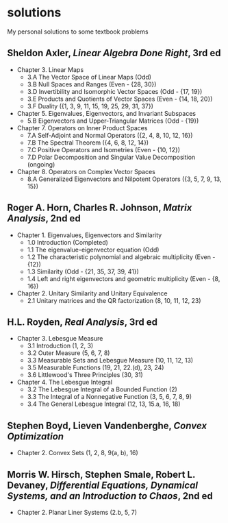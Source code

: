 # solutions
My personal solutions to some textbook problems

## Sheldon Axler, *Linear Algebra Done Right*, 3rd ed

* Chapter 3. Linear Maps
  * 3.A The Vector Space of Linear Maps (Odd)
  * 3.B Null Spaces and Ranges (Even - {28, 30})
  * 3.D Invertibility and Isomorphic Vector Spaces (Odd - {17, 19})
  * 3.E Products and Quotients of Vector Spaces (Even - {14, 18, 20})
  * 3.F Duality ({1, 3, 9, 11, 15, 19, 25, 29, 31, 37})
* Chapter 5. Eigenvalues, Eigenvectors, and Invariant Subspaces
  * 5.B Eigenvectors and Upper-Triangular Matrices (Odd - {19})
* Chapter 7. Operators on Inner Product Spaces
  * 7.A Self-Adjoint and Normal Operators ({2, 4, 8, 10, 12, 16})
  * 7.B The Spectral Theorem ({4, 6, 8, 12, 14})
  * 7.C Positive Operators and Isometries (Even - {10, 12})
  * 7.D Polar Decomposition and Singular Value Decomposition (ongoing)
* Chapter 8. Operators on Complex Vector Spaces
  * 8.A Generalized Eigenvectors and Nilpotent Operators ({3, 5, 7, 9, 13, 15})


## Roger A. Horn, Charles R. Johnson, *Matrix Analysis*, 2nd ed

* Chapter 1. Eigenvalues, Eigenvectors and Similarity
  * 1.0 Introduction (Completed)
  * 1.1 The eigenvalue-eigenvector equation (Odd)
  * 1.2 The characteristic polynomial and algebraic multiplicity (Even - {12})
  * 1.3 Similarity (Odd - {21, 35, 37, 39, 41})
  * 1.4 Left and right eigenvectors and geometric multiplicity (Even - {8, 16})
* Chapter 2. Unitary Similarity and Unitary Equivalence
  * 2.1 Unitary matrices and the QR factorization (8, 10, 11, 12, 23)

## H.L. Royden, *Real Analysis*, 3rd ed

* Chapter 3. Lebesgue Measure
  * 3.1 Introduction (1, 2, 3)
  * 3.2 Outer Measure (5, 6, 7, 8)
  * 3.3 Measurable Sets and Lebesgue Measure (10, 11, 12, 13)
  * 3.5 Measurable Functions (19, 21, 22.(d), 23, 24)
  * 3.6 Littlewood's Three Principles (30, 31)
* Chapter 4. The Lebesgue Integral
  * 3.2 The Lebesgue Integral of a Bounded Function (2)
  * 3.3 The Integral of a Nonnegative Function (3, 5, 6, 7, 8, 9)
  * 3.4 The General Lebesgue Integral (12, 13, 15.a, 16, 18)

## Stephen Boyd, Lieven Vandenberghe, *Convex Optimization*
* Chapter 2. Convex Sets (1, 2, 8, 9(a, b), 16)

## Morris W. Hirsch, Stephen Smale, Robert L. Devaney, *Differential Equations, Dynamical Systems, and an Introduction to Chaos*, 2nd ed

* Chapter 2. Planar Liner Systems (2.b, 5, 7)
